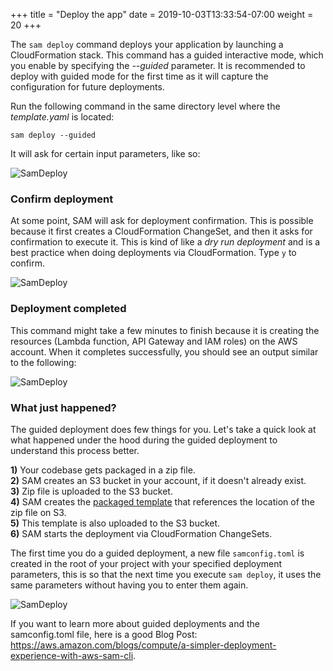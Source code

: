 +++
title = "Deploy the app"
date = 2019-10-03T13:33:54-07:00
weight = 20
+++

The `sam deploy` command deploys your application by launching a CloudFormation stack. This command has a guided interactive mode, which you enable by specifying the _--guided_ parameter. It is recommended to deploy with guided mode for the first time as it will capture the configuration for future deployments.

Run the following command in the same directory level where the _template.yaml_ is located:

```
sam deploy --guided
```

It will ask for certain input parameters, like so: 

![SamDeploy](/images/serverless-cicd/screenshot-sam-deploy-guided.png)

### Confirm deployment

At some point, SAM will ask for deployment confirmation. This is possible because it first creates a CloudFormation ChangeSet, and then it asks for confirmation to execute it. This is kind of like a _dry run deployment_ and is a best practice when doing deployments via CloudFormation. Type `y` to confirm.

![SamDeploy](/images/serverless-cicd/screenshot-sam-deploy-guided-2.png)

### Deployment completed
This command might take a few minutes to finish because it is creating the resources (Lambda function, API Gateway and IAM roles) on the AWS account. When it completes successfully, you should see an output similar to the following:

![SamDeploy](/images/serverless-cicd/screenshot-sam-deploy.png)

### What just happened?

The guided deployment does few things for you. Let's take a quick look at what happened under the hood during the guided deployment to understand this process better.

**1)** Your codebase gets packaged in a zip file.  
**2)** SAM creates an S3 bucket in your account, if it doesn't already exist.  
**3)** Zip file is uploaded to the S3 bucket.  
**4)** SAM creates the [packaged template](/manualdeploy/bucket.html) that references the location of the zip file on S3.  
**5)** This template is also uploaded to the S3 bucket.  
**6)** SAM starts the deployment via CloudFormation ChangeSets.  

The first time you do a guided deployment, a new file `samconfig.toml` is created in the root of your project with your specified deployment parameters, this is so that the next time you execute `sam deploy`, it uses the same parameters without having you to enter them again.

![SamDeploy](/images/serverless-cicd/screenshot-sam-config-toml.png)

If you want to learn more about guided deployments and the samconfig.toml file, here is a good Blog Post: https://aws.amazon.com/blogs/compute/a-simpler-deployment-experience-with-aws-sam-cli. 